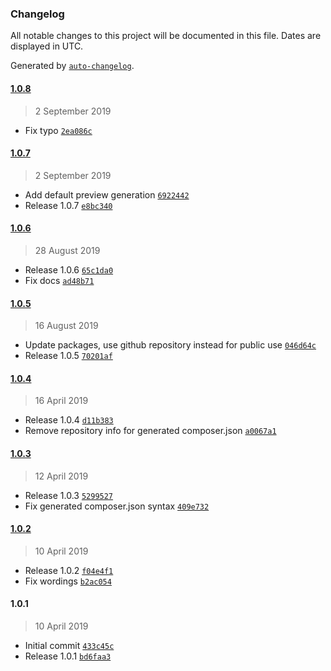 ### Changelog

All notable changes to this project will be documented in this file. Dates are displayed in UTC.

Generated by [`auto-changelog`](https://github.com/CookPete/auto-changelog).

#### [1.0.8](https://github.com/magesuite/theme-generator/compare/1.0.7...1.0.8)

> 2 September 2019

- Fix typo [`2ea086c`](https://github.com/magesuite/theme-generator/commit/2ea086c974fd60fa48fc0b0bf9417a931a700c69)

#### [1.0.7](https://github.com/magesuite/theme-generator/compare/1.0.6...1.0.7)

> 2 September 2019

- Add default preview generation [`6922442`](https://github.com/magesuite/theme-generator/commit/69224420160f16bb3261338f6248c1a4c2a974f9)
- Release 1.0.7 [`e8bc340`](https://github.com/magesuite/theme-generator/commit/e8bc3408e52ed568451d6c0dd2c3999dbd8930ac)

#### [1.0.6](https://github.com/magesuite/theme-generator/compare/1.0.5...1.0.6)

> 28 August 2019

- Release 1.0.6 [`65c1da0`](https://github.com/magesuite/theme-generator/commit/65c1da07a6852a4f70eae22ab878e8c840718138)
- Fix docs [`ad48b71`](https://github.com/magesuite/theme-generator/commit/ad48b7161b6c59848051cb59bca7860cfc5c4f37)

#### [1.0.5](https://github.com/magesuite/theme-generator/compare/1.0.4...1.0.5)

> 16 August 2019

- Update packages, use github repository instead for public use [`046d64c`](https://github.com/magesuite/theme-generator/commit/046d64c08ba5d5f85729484e66637329c91df513)
- Release 1.0.5 [`70201af`](https://github.com/magesuite/theme-generator/commit/70201afee29aec9370db1a6eb49c653894572a05)

#### [1.0.4](https://github.com/magesuite/theme-generator/compare/1.0.3...1.0.4)

> 16 April 2019

- Release 1.0.4 [`d11b383`](https://github.com/magesuite/theme-generator/commit/d11b38351785c8a4b083a1eddfcb0aaebf2d88b8)
- Remove repository info for generated composer.json [`a0067a1`](https://github.com/magesuite/theme-generator/commit/a0067a128b8a4f31e6332e50d75e9038f20affe7)

#### [1.0.3](https://github.com/magesuite/theme-generator/compare/1.0.2...1.0.3)

> 12 April 2019

- Release 1.0.3 [`5299527`](https://github.com/magesuite/theme-generator/commit/52995279e80c4693cba5de65a7333b33e19e22a1)
- Fix generated composer.json syntax [`409e732`](https://github.com/magesuite/theme-generator/commit/409e732e53c46acfae587b30f188566e5dc7df24)

#### [1.0.2](https://github.com/magesuite/theme-generator/compare/1.0.1...1.0.2)

> 10 April 2019

- Release 1.0.2 [`f04e4f1`](https://github.com/magesuite/theme-generator/commit/f04e4f11160d27efedc7ffdbc67b2d7f35a3c123)
- Fix wordings [`b2ac054`](https://github.com/magesuite/theme-generator/commit/b2ac0540d4e17454f9e1e51edca603967d92f870)

#### 1.0.1

> 10 April 2019

- Initial commit [`433c45c`](https://github.com/magesuite/theme-generator/commit/433c45cb56a7d04d77323e5dac556d0bba2fa838)
- Release 1.0.1 [`bd6faa3`](https://github.com/magesuite/theme-generator/commit/bd6faa366e324ad4b52b63641610f866979c41f0)
